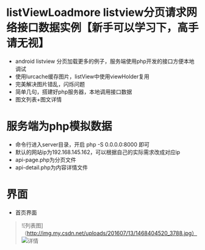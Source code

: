 ﻿# listViewLoadmore  listview分页请求网络接口数据实例【新手可以学习下，高手请无视】
* android listview 分页加载更多的例子，服务端使用php开发的接口方便本地调试
* 使用lurcache缓存图片，listView中使用viewHolder复用
* 完美解决图片错乱，闪烁问题
* 简单几句，搭建好php服务器，本地调用接口数据
* 图文列表+图文详情

# 服务端为php模拟数据
* 命令行进入server目录，开启 php  -S 0.0.0.0:8000 即可
* 默认的网站ip为192.168.145.162，可以根据自己的实际需求改成对应ip
* api-page.php为分页文件
* api-detail.php为内容详情文件

# 界面

* 首页界面
> ![列表图]（http://img.my.csdn.net/uploads/201607/13/1468404520_3788.jpg）
> ![详情](http://img.my.csdn.net/uploads/201607/13/1468404506_4411.jpg)